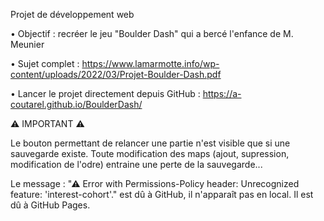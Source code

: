 Projet de développement web

• Objectif : recréer le jeu "Boulder Dash" qui a bercé l'enfance de M. Meunier

• Sujet complet : https://www.lamarmotte.info/wp-content/uploads/2022/03/Projet-Boulder-Dash.pdf

• Lancer le projet directement depuis GitHub : https://a-coutarel.github.io/BoulderDash/


⚠ IMPORTANT ⚠

Le bouton permettant de relancer une partie n'est visible que si une sauvegarde existe.
Toute modification des maps (ajout, supression, modification de l'odre) entraine une perte de la sauvegarde...

Le message :
"⚠ Error with Permissions-Policy header: Unrecognized feature: 'interest-cohort'."
est dû à GitHub, il n'apparaît pas en local. Il est dû à GitHub Pages.
